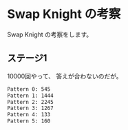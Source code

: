 
# Swap Knight の考察

Swap Knight の考察をします。

## ステージ1

10000回やって、
答えが合わないのだが。

```html
Pattern 0: 545
Pattern 1: 1444
Pattern 2: 2245
Pattern 3: 1267
Pattern 4: 133
Pattern 5: 160
```
